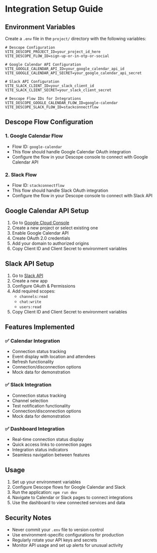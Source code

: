 # Integration Setup Guide

## Environment Variables

Create a `.env` file in the `project/` directory with the following variables:

```env
# Descope Configuration
VITE_DESCOPE_PROJECT_ID=your_project_id_here
VITE_DESCOPE_FLOW_ID=sign-up-or-in-otp-or-social

# Google Calendar API Configuration
VITE_GOOGLE_CALENDAR_API_ID=your_google_calendar_api_id
VITE_GOOGLE_CALENDAR_API_SECRET=your_google_calendar_api_secret

# Slack API Configuration
VITE_SLACK_CLIENT_ID=your_slack_client_id
VITE_SLACK_CLIENT_SECRET=your_slack_client_secret

# Descope Flow IDs for Integrations
VITE_DESCOPE_GOOGLE_CALENDAR_FLOW_ID=google-calendar
VITE_DESCOPE_SLACK_FLOW_ID=stackconnectflow
```

## Descope Flow Configuration

### 1. Google Calendar Flow
- Flow ID: `google-calendar`
- This flow should handle Google Calendar OAuth integration
- Configure the flow in your Descope console to connect with Google Calendar API

### 2. Slack Flow
- Flow ID: `stackconnectflow`
- This flow should handle Slack OAuth integration
- Configure the flow in your Descope console to connect with Slack API

## Google Calendar API Setup

1. Go to [Google Cloud Console](https://console.cloud.google.com/)
2. Create a new project or select existing one
3. Enable Google Calendar API
4. Create OAuth 2.0 credentials
5. Add your domain to authorized origins
6. Copy Client ID and Client Secret to environment variables

## Slack API Setup

1. Go to [Slack API](https://api.slack.com/apps)
2. Create a new app
3. Configure OAuth & Permissions
4. Add required scopes:
   - `channels:read`
   - `chat:write`
   - `users:read`
5. Copy Client ID and Client Secret to environment variables

## Features Implemented

### ✅ Calendar Integration
- Connection status tracking
- Event display with location and attendees
- Refresh functionality
- Connection/disconnection options
- Mock data for demonstration

### ✅ Slack Integration
- Connection status tracking
- Channel selection
- Test notification functionality
- Connection/disconnection options
- Mock data for demonstration

### ✅ Dashboard Integration
- Real-time connection status display
- Quick access links to connection pages
- Integration status indicators
- Seamless navigation between features

## Usage

1. Set up your environment variables
2. Configure Descope flows for Google Calendar and Slack
3. Run the application: `npm run dev`
4. Navigate to Calendar or Slack pages to connect integrations
5. Use the dashboard to view connected services and data

## Security Notes

- Never commit your `.env` file to version control
- Use environment-specific configurations for production
- Regularly rotate your API keys and secrets
- Monitor API usage and set up alerts for unusual activity


